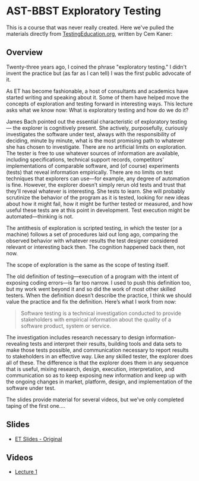 # AST-BBST Exploratory Testing

This is a course that was never really created. Here we've pulled the materials directly from [TestingEducation.org](http://testingeducation.org/BBST/exploratory/), written by Cem Kaner:

## Overview

Twenty-three years ago, I coined the phrase "exploratory testing." I didn't invent the practice but \(as far as I can tell\) I was the first public advocate of it.

As ET has become fashionable, a host of consultants and academics have started writing and speaking about it. Some of them have helped move the concepts of exploration and testing forward in interesting ways. This lecture asks what we know now: What is exploratory testing and how do we do it?

James Bach pointed out the essential characteristic of exploratory testing — the explorer is cognitively present. She actively, purposefully, curiously investigates the software under test, always with the responsibility of deciding, minute by minute, what is the most promising path to whatever she has chosen to investigate. There are no artificial limits on exploration. The tester is free to use whatever sources of information are available, including specifications, technical support records, competitors’ implementations of comparable software, and \(of course\) experiments \(tests\) that reveal information empirically. There are no limits on test techniques that explorers can use—for example, any degree of automation is fine. However, the explorer doesn’t simply rerun old tests and trust that they’ll reveal whatever is interesting. She tests to learn. She will probably scrutinize the behavior of the program as it is tested, looking for new ideas about how it might fail, how it might be further tested or measured, and how useful these tests are at this point in development. Test execution might be automated—thinking is not.

The antithesis of exploration is scripted testing, in which the tester \(or a machine\) follows a set of procedures laid out long ago, comparing the observed behavior with whatever results the test designer considered relevant or interesting back then. The cognition happened back then, not now.

The scope of exploration is the same as the scope of testing itself.

The old definition of testing—execution of a program with the intent of exposing coding errors—is far too narrow. I used to push this definition too, but my work went beyond it and so did the work of most other skilled testers. When the definition doesn’t describe the practice, I think we should value the practice and fix the definition. Here’s what I work from now:

> Software testing is a technical investigation conducted to provide stakeholders with empirical information about the quality of a software product, system or service. 

The investigation includes research necessary to design information-revealing tests and interpret their results, building tools and data sets to make those tests possible, and communication necessary to report results to stakeholders in an effective way. Like any skilled tester, the explorer does all of these. The difference is that the explorer does them in any sequence that is useful, mixing research, design, execution, interpretation, and communication so as to keep exposing new information and keep up with the ongoing changes in market, platform, design, and implementation of the software under test.

The slides provide material for several videos, but we've only completed taping of the first one....

## Slides

* [ET Slides - Original](./Exploratory%20Testing/BBSTExploring.pdf)

## Videos

* [Lecture 1](http://testingeducation.org/BBST/exploratory/BBSTExploring1.wmv)

